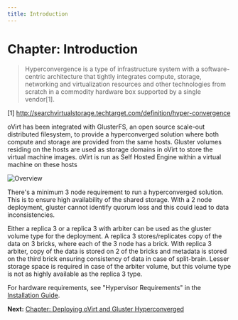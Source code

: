 ```yaml
---
title: Introduction
---
```


# Chapter: Introduction

> Hyperconvergence is a type of infrastructure system with a software-centric architecture that tightly integrates compute, storage, networking and virtualization resources and other technologies from scratch in a commodity hardware box supported by a single vendor[1].

[1] http://searchvirtualstorage.techtarget.com/definition/hyper-convergence

oVirt has been integrated with GlusterFS, an open source scale-out distributed filesystem, to provide a hyperconverged solution where both compute and storage are provided from the same hosts. Gluster volumes residing on the hosts are used as storage domains in oVirt to store the virtual machine images. oVirt is run as Self Hosted Engine within a virtual machine on these hosts

![Overview](/images/gluster-hyperconverged/hc-arch.png)

There's a minimum 3 node requirement to run a hyperconverged solution. This is to ensure high availability of the shared storage. With a 2 node deployment, gluster cannot identify quorum loss and this could lead to data inconsistencies.

Either a replica 3 or a replica 3 with arbiter can be used as the gluster volume type for the deployment.
A replica 3 stores/replicates copy of the data on 3 bricks, where each of the 3 node has a brick. With replica 3 arbiter, copy of the data is stored on 2 of the bricks and metadata is stored on the third brick ensuring consistency of data in case of split-brain. Lesser storage space is required in case of the arbiter volume, but this volume type is not as highly available as the replica 3 type.  

For hardware requirements, see "Hypervisor Requirements" in the [Installation Guide](/documentation/install-guide/Installation_Guide/).

**Next:** [Chapter: Deploying oVirt and Gluster Hyperconverged](../chap-Deploying_Hyperconverged)
